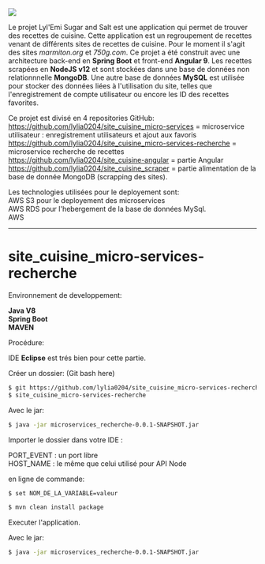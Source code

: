 <img src="https://lylemi-projet-al04.s3.eu-west-3.amazonaws.com/image-logo/le-logo-noir.png">

Le projet Lyl'Emi Sugar and Salt est une application qui permet de trouver des recettes de cuisine.
Cette application est un regroupement de recettes venant de différents sites de recettes de cuisine.
Pour le moment il s'agit des sites *marmiton.org* et *750g.com*.
Ce projet a été construit avec une architecture back-end en **Spring Boot** et front-end **Angular 9**.
Les recettes scrapées en **NodeJS v12** et sont stockées dans une base de données non relationnnelle **MongoDB**.
Une autre base de données **MySQL** est utilisée pour stocker des données liées à l'utilisation du site, telles que l'enregistrement de compte utilisateur ou encore les ID des recettes favorites.

Ce projet est divisé en 4 repositories GitHub:  
https://github.com/lylia0204/site_cuisine_micro-services = microservice utilisateur : enregistrement utilisateurs et ajout aux favoris
https://github.com/lylia0204/site_cuisine_micro-services-recherche  = microservice recherche de recettes
https://github.com/lylia0204/site_cuisine-angular = partie Angular  
https://github.com/lylia0204/site_cuisine_scraper = partie alimentation de la base de donnée MongoDB (scrapping des sites).

Les technologies utilisées pour le deployement sont:  
AWS S3 pour le deployement des microservices  
AWS RDS pour l'hebergement de la base de données MySql.  
AWS  

---------------------------------------------------------------------------------------------------------------------------------------
# site_cuisine_micro-services-recherche

Environnement de developpement:

**Java V8**  
**Spring Boot**  
**MAVEN** 

Procédure:

IDE **Eclipse** est trés bien pour cette partie.

Créer un dossier: (Git bash here)
```sh
$ git https://github.com/lylia0204/site_cuisine_micro-services-recherche.git
$ site_cuisine_micro-services-recherche
```
Avec le jar:
```sh
$ java -jar microservices_recherche-0.0.1-SNAPSHOT.jar
```
Importer le dossier dans votre IDE : 

PORT_EVENT : un port libre  
HOST_NAME : le même que celui utilisé pour API Node

en ligne de commande:
```sh
$ set NOM_DE_LA_VARIABLE=valeur 
```
 

```sh
$ mvn clean install package
```
Executer l'application.  

Avec le jar:
```sh
$ java -jar microservices_recherche-0.0.1-SNAPSHOT.jar
```






